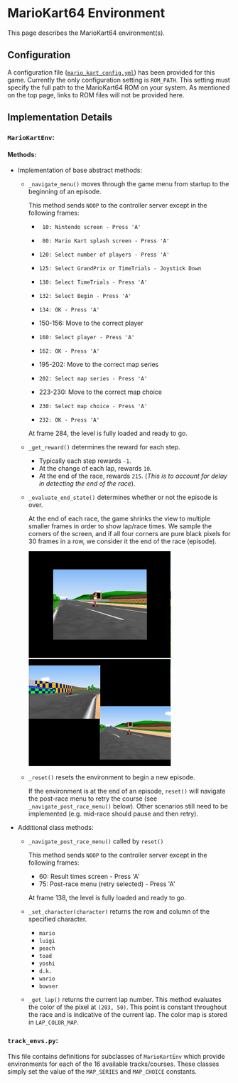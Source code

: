 # MarioKart64 Environment

This page describes the MarioKart64 environment(s).

## Configuration

A configuration file ([`mario_kart_config.yml`](mario_kart_config.yml)) has been provided for this game. Currently the only configuration setting is `ROM_PATH`. This setting must specify the full path to the MarioKart64 ROM on your system. As mentioned on the top page, links to ROM files will not be provided here.

## Implementation Details

### `MarioKartEnv`:

#### Methods:

* Implementation of base abstract methods:
    * `_navigate_menu()` moves through the game menu from startup to the beginning of an episode.

        This method sends `NOOP` to the controller server except in the following frames:
        
        *      10: Nintendo screen - Press 'A'
        *      80: Mario Kart splash screen - Press 'A'
        *     120: Select number of players - Press 'A'
        *     125: Select GrandPrix or TimeTrials - Joystick Down
        *     130: Select TimeTrials - Press 'A'
        *     132: Select Begin - Press 'A'
        *     134: OK - Press 'A'
        * 150-156: Move to the correct player
        *     160: Select player - Press 'A'
        *     162: OK - Press 'A'
        * 195-202: Move to the correct map series
        *     202: Select map series - Press 'A'
        * 223-230: Move to the correct map choice
        *     230: Select map choice - Press 'A'
        *     232: OK - Press 'A'
        
        
        At frame 284, the level is fully loaded and ready to go.

    * `_get_reward()` determines the reward for each step.
        * Typically each step rewards `-1`.
        * At the change of each lap, rewards `10`.
        * At the end of the race, rewards `215`. (*This is to account for delay in detecting the end of the race*).

    * `_evaluate_end_state()` determines whether or not the episode is over.
    
        At the end of each race, the game shrinks the view to   multiple smaller frames in order to show lap/race times.  We sample the corners of the screen, and if all four corners are pure black pixels for 30 frames in a row, we consider it the end of the race (episode).

        [![EndEpisodeScreenshot1](screenshots/end_episode_1_t.png)](screenshots/end_episode_1.png)
        [![EndEpisodeScreenshot2](screenshots/end_episode_2_t.png)](screenshots/end_episode_2.png)

    * `_reset()` resets the environment to begin a new episode.

        If the environment is at the end of an episode, `reset()` will navigate the post-race menu to retry the course (see `_navigate_post_race_menu()` below). Other scenarios still need to be implemented (e.g. mid-race should pause and then retry).


* Additional class methods:
    * `_navigate_post_race_menu()` called by `reset()`

        This method sends `NOOP` to the controller server except in the following frames:
        * 60: Result times screen - Press 'A'
        * 75: Post-race menu (retry selected) - Press 'A'

        At frame 138, the level is fully loaded and ready to go.

    * `_set_character(character)` returns the row and column of the specified character.
        * `mario`
        * `luigi`
        * `peach`
        * `toad`
        * `yoshi`
        * `d.k.`
        * `wario`
        * `bowser`

    * `_get_lap()` returns the current lap number. This method evaluates the color of the pixel at `(203, 50)`. This point is constant throughout the race and is indicative of the current lap. The color map is stored in `LAP_COLOR_MAP`.


### `track_envs.py`:

This file contains definitions for subclasses of `MarioKartEnv` which provide environments for each of the 16 available tracks/courses. These classes simply set the value of the `MAP_SERIES` and `MAP_CHOICE` constants.

